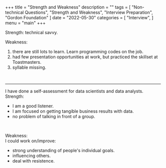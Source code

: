 +++
title = "Strength and Weakness"
description = ""
tags = [
    "Non-technical Questions",
    "Strength and Weakness",
    "Interview Preparation",
    "Gordon Foundation"
]
date = "2022-05-30"
categories = [
    "Interview",
]
menu = "main"
+++

Strength: technical savvy.  

Weakness:  
1) there are still lots to learn. Learn programming codes on the job.
2) had few presentation opportunities at work, but practiced the skillset at Toastmasters.
3) syllable missing.  
<br />  

***
I have done a self-assessment for data scientists and data analysts.  
Strength:  
* I am a good listener.  
* I am focused on getting tangible business results with data.  
* no problem of talking in front of a group.  
<br />  

Weakness:  
I could work on/improve:
* strong understanding of people's individual goals.  
* influencing others.  
* deal with resistence.  

